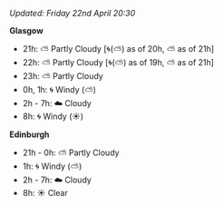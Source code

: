 *Updated: Friday 22nd April 20:30*

**Glasgow**

* 21h: :partly_sunny: Partly Cloudy [:cyclone:(:partly_sunny:) as of 20h, :partly_sunny: as of 21h]
* 22h: :partly_sunny: Partly Cloudy [:cyclone:(:partly_sunny:) as of 19h, :partly_sunny: as of 21h]
* 23h: :partly_sunny: Partly Cloudy
* 0h, 1h: :cyclone: Windy (:partly_sunny:)
* 2h - 7h: :cloud: Cloudy
* 8h: :cyclone: Windy (:sunny:)

**Edinburgh**

* 21h - 0h: :partly_sunny: Partly Cloudy
* 1h: :cyclone: Windy (:partly_sunny:)
* 2h - 7h: :cloud: Cloudy
* 8h: :sunny: Clear
